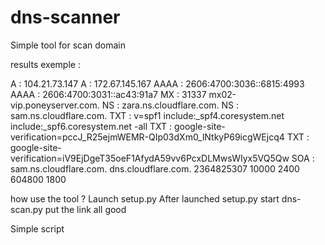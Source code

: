 # dns-scanner

Simple tool for scan domain

results exemple : 

A : 104.21.73.147
A : 172.67.145.167
AAAA : 2606:4700:3036::6815:4993
AAAA : 2606:4700:3031::ac43:91a7
MX : 31337 mx02-vip.poneyserver.com.
NS : zara.ns.cloudflare.com.
NS : sam.ns.cloudflare.com.
TXT : v=spf1 include:_spf4.coresystem.net include:_spf6.coresystem.net -all
TXT : google-site-verification=pccJ_R25ejmWEMR-QIp03dXm0_lNtkyP69icgWEjcq4
TXT : google-site-verification=iV9EjDgeT35oeF1AfydA59vv6PcxDLMwsWIyx5VQ5Qw
SOA : sam.ns.cloudflare.com. dns.cloudflare.com. 2364825307 10000 2400 604800 1800

how use the tool ? 
Launch setup.py
After launched setup.py start dns-scan.py
put the link 
all good


Simple script
